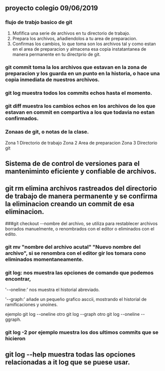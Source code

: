 ## proyecto colegio 09/06/2019
### flujo de trabjo basico de git
1. Mofifica una serie de archivos en tu directorio de trabajo.
2. Prepara los archivos, añadiendolos a tu area de preparacion.
3. Confirmas los cambios, lo que toma son los archivos tal y como estan en el area de preparacion y almacena esa copia instatantanea de manera permanente en tu directprio de git.

### git commit toma la los archivos que estavan en la zona de preparacion y los guarda en un punto en la historia, o hace una copia inmediata de nuestros archivos.

### git log muestra todos los commits echos hasta el momento.
### git diff muestra los cambios echos en los archivos de los que estavan en commit en compartiva a los que todavia no estan confirmados.

### Zonaas de git, o notas de la clase.
Zona 1 Directorio de trabajo
Zona 2 Area de preparacion
Zona 3 Directorio git

## Sistema de de control de versiones para el manteniminto eficiente y confiable de archivos.

## git rm elimina archivos rastreados del directorio de trabajo de manera permanente y se confirma la eliminacion creando un commit de esa eliminacion.

###git checkout --nombre del archivo, se utiliza para restablecer archivos borrados  manuelmente, o renombrados con el editor o eliminados con el edito.

### git mv "nombre del archivo acutal" "Nuevo nombre del archivo", si se renombra con el editor gir los tomara cono eliminados momentaneamente.

### git log: nos muestra las opciones de comando que podemos encontrar,
'--oneline:' nos muestra el historial abreviado.

'--graph:' añade un pequeño grafico asccii, mostrando el historial de ramificaciones y unoines.

ejemplo git log --oneline otro git log --graph otro git log --oneline -- ggraph. 

### git log -2 por ejemplo muestra los dos ultimos commits que se hicieron
## git log --help muestra todas las opciones relacionadas a it log que se puese usar.